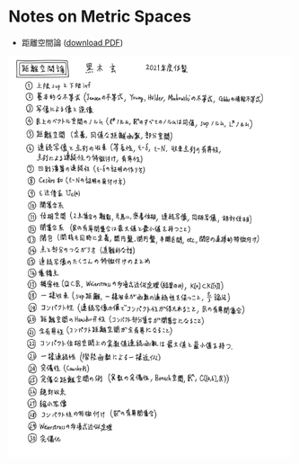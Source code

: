 # Notes on Metric Spaces

* 距離空間論 ([download PDF](https://github.com/genkuroki/MetricSpaces/raw/main/MetricSpaces.pdf))

![距離空間目次](MetricSpaces.jpeg)

